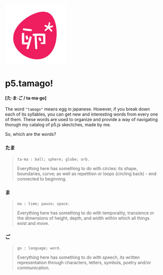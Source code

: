 <img src="https://github.com/sofiacastaneda/p5-ta-ma-go/blob/main/images/tamago_logo-06.png" width="200">

# p5.tamago!

#### [た·ま·ご / ta·ma·go]
The word `"tamago"` means egg in japanese. However, if you break down each of its syllables, you can get new and interesting words from every one of them. These words are used to organize and provide a way of navigating thorugh my catalog of p5.js skectches, made by me.

So, which are the words?

### たま
>`ta·ma : ball; sphere; globe; orb.`
>
>Everything here has something to do with circles: its shape, boundaries, curve; as well as repetition or loops (circling back) - end connected to beginning.


### ま
>`ma : time; pause; space.`
>
>Everything here has something to do with temporality, transience or the dimensions of height, depth, and width within which all things exist and move.


### ご
>`go : language; word.`
>
>Everything here has something to do with speech, its written representation through characters, letters, symbols, poetry and/or communication.

